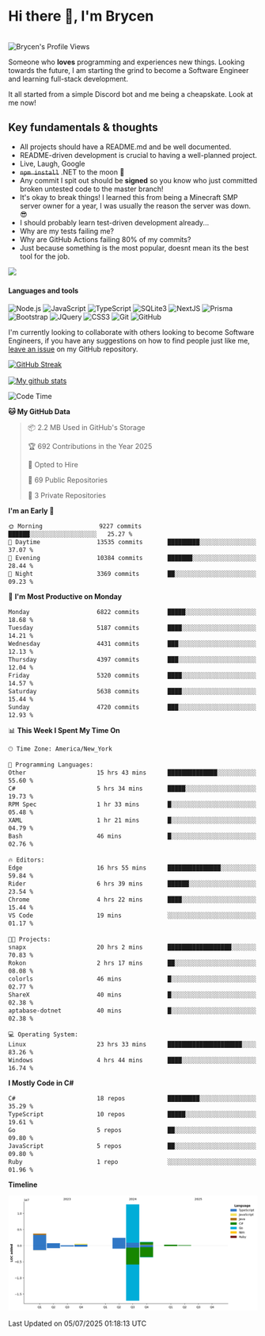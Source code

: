 # Hi there 👋, I'm Brycen

<br>
<img src="https://komarev.com/ghpvc/?username=BrycensRanch" alt="Brycen's Profile Views" />

Someone who **loves** programming and experiences new things. Looking towards the future, I am starting the grind to become a Software Engineer and learning full-stack development.

It all started from a simple Discord bot and me being a cheapskate. Look at me now!

## Key fundamentals & thoughts

- All projects should have a README.md and be well documented.
- README-driven development is crucial to having a well-planned project.
- Live, Laugh, Google
- ~~`npm install`~~ .NET to the moon 🚀
- Any commit I spit out should be **signed** so you know who just committed broken untested code to the master branch!
- It's okay to break things! I learned this from being a Minecraft SMP server owner for a year, I was usually the reason the server was down. 😎
- I should probably learn test-driven development already...
- Why are my tests failing me?
- Why are GitHub Actions failing 80% of my commits? 
- Just because something is the most popular, doesnt mean its the best tool for the job.

<img src="https://res.cloudinary.com/practicaldev/image/fetch/s--OoBLh7-Q--/c_limit%2Cf_auto%2Cfl_progressive%2Cq_auto%2Cw_880/https://cdn-images-1.medium.com/max/1614/1%2A8BlqJ8lNVZzuRjAg1mZ50w.png" height="400"/>

<h4>Languages and tools</h4>
<p>
  <img src="https://img.shields.io/badge/node.js%20-%2343853D.svg?&style=for-the-badge&logo=node.js&logoColor=white" alt="Node.js" />
  <img src="https://img.shields.io/badge/javascript%20-%23323330.svg?&style=for-the-badge&logo=javascript&logoColor=%23F7DF1E" alt="JavaScript" />
  <img src="https://img.shields.io/badge/typescript%20-%23323330.svg?&style=for-the-badge&logo=typescript&logoColor=#3467eb" alt="TypeScript" />
  <img src="https://img.shields.io/badge/sqlite3%20-%23323330.svg?&style=for-the-badge&logo=sqlite&logoColor=#3467eb" alt="SQLite3" />
  <img src="https://img.shields.io/badge/Next.JS%20-%23323330.svg?&style=for-the-badge&logo=next.js&logoColor=#3467eb" alt="NextJS" />
  <img src="https://img.shields.io/badge/Prisma%20-%23323330.svg?&style=for-the-badge&logo=prisma&logoColor=#3467eb" alt="Prisma" />
  <img src="https://img.shields.io/badge/bootstrap%20-%23323330.svg?&style=for-the-badge&logo=bootstrap" alt="Bootstrap" />
  <img src="https://img.shields.io/badge/jquery%20-%23323330.svg?&style=for-the-badge&logo=jquery" alt="JQuery" />
  <img src="https://img.shields.io/badge/css3%20-%23323330.svg?&style=for-the-badge&logo=css3" alt="CSS3" />
  <img src="https://img.shields.io/badge/git%20-%23323330.svg?&style=for-the-badge&logo=git" alt="Git" />
  <img src="https://img.shields.io/badge/github%20-%23323330.svg?&style=for-the-badge&logo=github" alt="GitHub" />
</p>

 I'm currently looking to collaborate with others looking to become Software Engineers, if you have any suggestions on how to find people just like me, [leave an issue](https://github.com/BrycensRanch/BrycensRanch/issues/new) on my GitHub repository.
 
 <p><a href="https://git.io/streak-stats"><img src=https://github-readme-streak-stats-eight.vercel.app?user=BrycensRanch&amp;theme=dark&amp;hide_border=true&fire=EB5454&amp;ring=0CEB19" alt="GitHub Streak"></a></p>

<a href="https://github.com/anuraghazra/github-readme-stats">
  <img align="center" src="https://github-readme-stats.anuraghazra1.vercel.app/api?username=BrycensRanch&show_icons=true&line_height=27&include_all_commits=true" alt="My github stats" />
</a>

<!--START_SECTION:waka-->
![Code Time](http://img.shields.io/badge/Code%20Time-2%2C330%20hrs%2043%20mins-blue)

**🐱 My GitHub Data** 

> 📦 2.2 MB Used in GitHub's Storage 
 > 
> 🏆 692 Contributions in the Year 2025
 > 
> 💼 Opted to Hire
 > 
> 📜 69 Public Repositories 
 > 
> 🔑 3 Private Repositories 
 > 
**I'm an Early 🐤** 

```text
🌞 Morning                9227 commits        ██████░░░░░░░░░░░░░░░░░░░   25.27 % 
🌆 Daytime                13535 commits       █████████░░░░░░░░░░░░░░░░   37.07 % 
🌃 Evening                10384 commits       ███████░░░░░░░░░░░░░░░░░░   28.44 % 
🌙 Night                  3369 commits        ██░░░░░░░░░░░░░░░░░░░░░░░   09.23 % 
```
📅 **I'm Most Productive on Monday** 

```text
Monday                   6822 commits        █████░░░░░░░░░░░░░░░░░░░░   18.68 % 
Tuesday                  5187 commits        ████░░░░░░░░░░░░░░░░░░░░░   14.21 % 
Wednesday                4431 commits        ███░░░░░░░░░░░░░░░░░░░░░░   12.13 % 
Thursday                 4397 commits        ███░░░░░░░░░░░░░░░░░░░░░░   12.04 % 
Friday                   5320 commits        ████░░░░░░░░░░░░░░░░░░░░░   14.57 % 
Saturday                 5638 commits        ████░░░░░░░░░░░░░░░░░░░░░   15.44 % 
Sunday                   4720 commits        ███░░░░░░░░░░░░░░░░░░░░░░   12.93 % 
```


📊 **This Week I Spent My Time On** 

```text
🕑︎ Time Zone: America/New_York

💬 Programming Languages: 
Other                    15 hrs 43 mins      ██████████████░░░░░░░░░░░   55.60 % 
C#                       5 hrs 34 mins       █████░░░░░░░░░░░░░░░░░░░░   19.73 % 
RPM Spec                 1 hr 33 mins        █░░░░░░░░░░░░░░░░░░░░░░░░   05.48 % 
XAML                     1 hr 21 mins        █░░░░░░░░░░░░░░░░░░░░░░░░   04.79 % 
Bash                     46 mins             █░░░░░░░░░░░░░░░░░░░░░░░░   02.76 % 

🔥 Editors: 
Edge                     16 hrs 55 mins      ███████████████░░░░░░░░░░   59.84 % 
Rider                    6 hrs 39 mins       ██████░░░░░░░░░░░░░░░░░░░   23.54 % 
Chrome                   4 hrs 22 mins       ████░░░░░░░░░░░░░░░░░░░░░   15.44 % 
VS Code                  19 mins             ░░░░░░░░░░░░░░░░░░░░░░░░░   01.17 % 

🐱‍💻 Projects: 
snapx                    20 hrs 2 mins       ██████████████████░░░░░░░   70.83 % 
Rokon                    2 hrs 17 mins       ██░░░░░░░░░░░░░░░░░░░░░░░   08.08 % 
colorls                  46 mins             █░░░░░░░░░░░░░░░░░░░░░░░░   02.77 % 
ShareX                   40 mins             █░░░░░░░░░░░░░░░░░░░░░░░░   02.38 % 
aptabase-dotnet          40 mins             █░░░░░░░░░░░░░░░░░░░░░░░░   02.38 % 

💻 Operating System: 
Linux                    23 hrs 33 mins      █████████████████████░░░░   83.26 % 
Windows                  4 hrs 44 mins       ████░░░░░░░░░░░░░░░░░░░░░   16.74 % 
```

**I Mostly Code in C#** 

```text
C#                       18 repos            █████████░░░░░░░░░░░░░░░░   35.29 % 
TypeScript               10 repos            █████░░░░░░░░░░░░░░░░░░░░   19.61 % 
Go                       5 repos             ██░░░░░░░░░░░░░░░░░░░░░░░   09.80 % 
JavaScript               5 repos             ██░░░░░░░░░░░░░░░░░░░░░░░   09.80 % 
Ruby                     1 repo              ░░░░░░░░░░░░░░░░░░░░░░░░░   01.96 % 
```



**Timeline**

![Lines of Code chart](https://raw.githubusercontent.com/BrycensRanch/BrycensRanch/main/assets/bar_graph.png)


 Last Updated on 05/07/2025 01:18:13 UTC
<!--END_SECTION:waka-->

<!--
**BrycensRanch/BrycensRanch** is a ✨ _special_ ✨ repository because its `README.md` (this file) appears on your GitHub profile.

Here are some ideas to get you started:

- 🔭 I’m currently working on ...
- 🌱 I’m currently learning ...
- 👯 I’m looking to collaborate on ...
- 🤔 I’m looking for help with ...
- 💬 Ask me about ...
- 📫 How to reach me: ...
- 😄 Pronouns: ...
- ⚡ Fun fact: ...
-->
